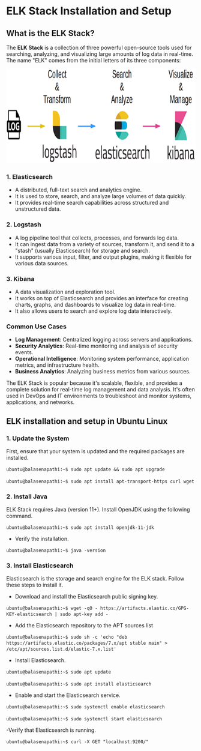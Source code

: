 # ELK Stack Installation and Setup

## What is the ELK Stack?
The **ELK Stack** is a collection of three powerful open-source tools used for searching, analyzing, and visualizing 
large amounts of log data in real-time. The name "ELK" comes from the initial letters of its three components:

![ELK Stack](https://github.com/balusena/observability-monitoring-for-devops/blob/main/06-ELK%20Stack%20Installation%20and%20Setup/elk.png)

### 1. Elasticsearch
- A distributed, full-text search and analytics engine.
- It is used to store, search, and analyze large volumes of data quickly.
- It provides real-time search capabilities across structured and unstructured data.

### 2. Logstash
- A log pipeline tool that collects, processes, and forwards log data.
- It can ingest data from a variety of sources, transform it, and send it to a "stash" (usually Elasticsearch) for storage
and search.
- It supports various input, filter, and output plugins, making it flexible for various data sources.

### 3. Kibana
- A data visualization and exploration tool.
- It works on top of Elasticsearch and provides an interface for creating charts, graphs, and dashboards to visualize log
data in real-time.
- It also allows users to search and explore log data interactively.

### Common Use Cases
- **Log Management**: Centralized logging across servers and applications.
- **Security Analytics**: Real-time monitoring and analysis of security events.
- **Operational Intelligence**: Monitoring system performance, application metrics, and infrastructure health.
- **Business Analytics**: Analyzing business metrics from various sources.

The ELK Stack is popular because it's scalable, flexible, and provides a complete solution for real-time log management 
and data analysis. It's often used in DevOps and IT environments to troubleshoot and monitor systems, applications, and
networks.

## ELK installation and setup in Ubuntu Linux

### 1. Update the System
First, ensure that your system is updated and the required packages are installed.
```
ubuntu@balasenapathi:~$ sudo apt update && sudo apt upgrade

ubuntu@balasenapathi:~$ sudo apt install apt-transport-https curl wget
```

### 2. Install Java
ELK Stack requires Java (version 11+). Install OpenJDK using the following command.
```
ubuntu@balasenapathi:~$ sudo apt install openjdk-11-jdk
```
- Verify the installation.
```
ubuntu@balasenapathi:~$ java -version
```

### 3. Install Elasticsearch
Elasticsearch is the storage and search engine for the ELK stack. Follow these steps to install it.

- Download and install the Elasticsearch public signing key.
```
ubuntu@balasenapathi:~$ wget -qO - https://artifacts.elastic.co/GPG-KEY-elasticsearch | sudo apt-key add -
```

- Add the Elasticsearch repository to the APT sources list
```
ubuntu@balasenapathi:~$ sudo sh -c 'echo "deb https://artifacts.elastic.co/packages/7.x/apt stable main" > /etc/apt/sources.list.d/elastic-7.x.list'
```

- Install Elasticsearch.
```
ubuntu@balasenapathi:~$ sudo apt update

ubuntu@balasenapathi:~$ sudo apt install elasticsearch
```

- Enable and start the Elasticsearch service.
```
ubuntu@balasenapathi:~$ sudo systemctl enable elasticsearch

ubuntu@balasenapathi:~$ sudo systemctl start elasticsearch
```

-Verify that Elasticsearch is running.
```
ubuntu@balasenapathi:~$ curl -X GET "localhost:9200/"
```






